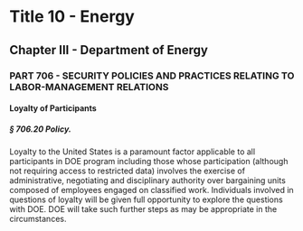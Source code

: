 
# Title 10 - Energy
## Chapter III - Department of Energy
### PART 706 - SECURITY POLICIES AND PRACTICES RELATING TO LABOR-MANAGEMENT RELATIONS
#### Loyalty of Participants
##### § 706.20 Policy.

Loyalty to the United States is a paramount factor applicable to all participants in DOE program including those whose participation (although not requiring access to restricted data) involves the exercise of administrative, negotiating and disciplinary authority over bargaining units composed of employees engaged on classified work. Individuals involved in questions of loyalty will be given full opportunity to explore the questions with DOE. DOE will take such further steps as may be appropriate in the circumstances.
